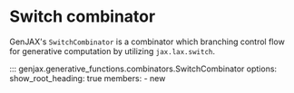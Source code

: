 # Switch combinator

GenJAX's `SwitchCombinator` is a combinator which branching control flow for generative computation by utilizing `jax.lax.switch`.

::: genjax.generative_functions.combinators.SwitchCombinator
    options:
      show_root_heading: true
      members:
        - new
